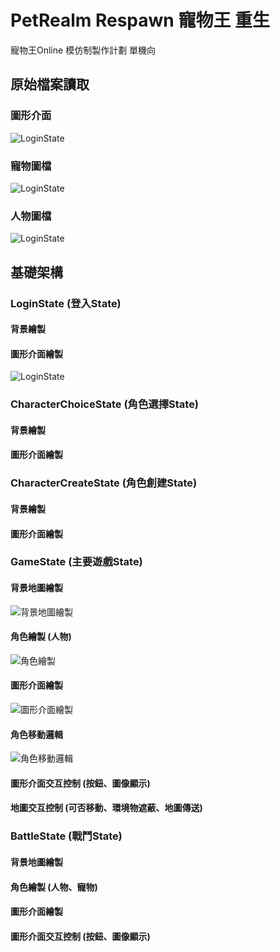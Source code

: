 # PetRealm Respawn 寵物王 重生
寵物王Online 模仿制製作計劃 單機向

## 原始檔案讀取
### 圖形介面
![LoginState](https://raw.githubusercontent.com/ND-Code-Git/PetRealmRespawn/main/readme/Res/(0).png)
### 寵物圖檔
![LoginState](https://raw.githubusercontent.com/ND-Code-Git/PetRealmRespawn/main/readme/Res/(1).png)
### 人物圖檔
![LoginState](https://raw.githubusercontent.com/ND-Code-Git/PetRealmRespawn/main/readme/Res/(2).png)



## 基礎架構

### LoginState (登入State)
#### 背景繪製
#### 圖形介面繪製
![LoginState](https://raw.githubusercontent.com/ND-Code-Git/PetRealmRespawn/main/readme/LoginState(0).png)

### CharacterChoiceState (角色選擇State)
#### 背景繪製
#### 圖形介面繪製

### CharacterCreateState (角色創建State)
#### 背景繪製
#### 圖形介面繪製

### GameState (主要遊戲State)
#### 背景地圖繪製
![背景地圖繪製](https://raw.githubusercontent.com/ND-Code-Git/PetRealmRespawn/main/readme/GameState(0).png)
#### 角色繪製 (人物)
![角色繪製](https://raw.githubusercontent.com/ND-Code-Git/PetRealmRespawn/main/readme/GameState(1).png)
#### 圖形介面繪製
![圖形介面繪製](https://raw.githubusercontent.com/ND-Code-Git/PetRealmRespawn/main/readme/GameState(2).png)
#### 角色移動邏輯
![角色移動邏輯](https://raw.githubusercontent.com/ND-Code-Git/PetRealmRespawn/main/readme/GameState(3).png)
#### 圖形介面交互控制 (按鈕、圖像顯示)
#### 地圖交互控制 (可否移動、環境物遮蔽、地圖傳送)

### BattleState (戰鬥State)
#### 背景地圖繪製
#### 角色繪製 (人物、寵物)
#### 圖形介面繪製
#### 圖形介面交互控制 (按鈕、圖像顯示)
